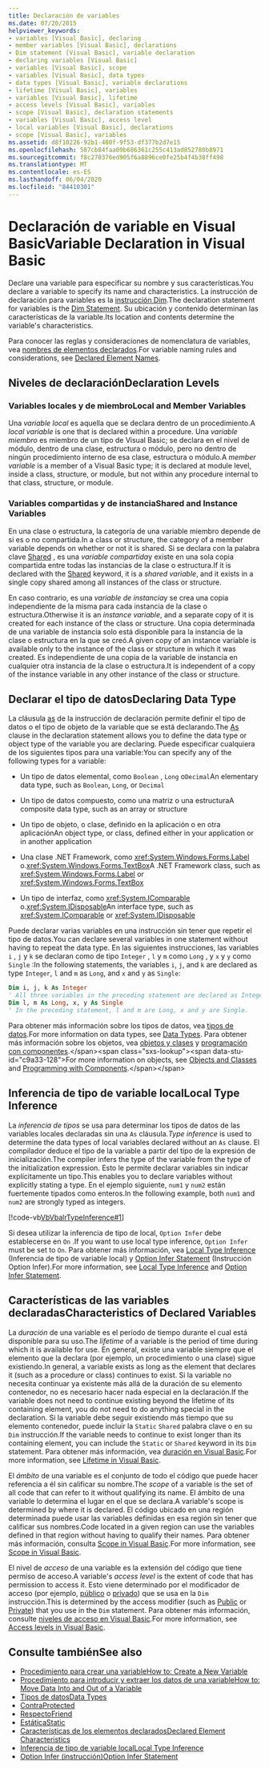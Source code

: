 ```yaml
---
title: Declaración de variables
ms.date: 07/20/2015
helpviewer_keywords:
- variables [Visual Basic], declaring
- member variables [Visual Basic], declarations
- Dim statement [Visual Basic], variable declaration
- declaring variables [Visual Basic]
- variables [Visual Basic], scope
- variables [Visual Basic], data types
- data types [Visual Basic], variable declarations
- lifetime [Visual Basic], variables
- variables [Visual Basic], lifetime
- access levels [Visual Basic], variables
- scope [Visual Basic], declaration statements
- variables [Visual Basic], access level
- local variables [Visual Basic], declarations
- scope [Visual Basic], variables
ms.assetid: d8f10226-92b1-480f-9f53-df377b2d7e15
ms.openlocfilehash: 587cb84faa09b686361c255c413ad852780b8971
ms.sourcegitcommit: f8c270376ed905f6a8896ce0fe25b4f4b38ff498
ms.translationtype: MT
ms.contentlocale: es-ES
ms.lasthandoff: 06/04/2020
ms.locfileid: "84410301"
---
```

# <a name="variable-declaration-in-visual-basic"></a><span data-ttu-id="c9a33-102">Declaración de variable en Visual Basic</span><span class="sxs-lookup"><span data-stu-id="c9a33-102">Variable Declaration in Visual Basic</span></span>
<span data-ttu-id="c9a33-103">Declare una variable para especificar su nombre y sus características.</span><span class="sxs-lookup"><span data-stu-id="c9a33-103">You declare a variable to specify its name and characteristics.</span></span> <span data-ttu-id="c9a33-104">La instrucción de declaración para variables es la [instrucción Dim](../../../language-reference/statements/dim-statement.md).</span><span class="sxs-lookup"><span data-stu-id="c9a33-104">The declaration statement for variables is the [Dim Statement](../../../language-reference/statements/dim-statement.md).</span></span> <span data-ttu-id="c9a33-105">Su ubicación y contenido determinan las características de la variable.</span><span class="sxs-lookup"><span data-stu-id="c9a33-105">Its location and contents determine the variable's characteristics.</span></span>  
  
 <span data-ttu-id="c9a33-106">Para conocer las reglas y consideraciones de nomenclatura de variables, vea [nombres de elementos declarados](../declared-elements/declared-element-names.md).</span><span class="sxs-lookup"><span data-stu-id="c9a33-106">For variable naming rules and considerations, see [Declared Element Names](../declared-elements/declared-element-names.md).</span></span>  
  
## <a name="declaration-levels"></a><span data-ttu-id="c9a33-107">Niveles de declaración</span><span class="sxs-lookup"><span data-stu-id="c9a33-107">Declaration Levels</span></span>  
  
### <a name="local-and-member-variables"></a><span data-ttu-id="c9a33-108">Variables locales y de miembro</span><span class="sxs-lookup"><span data-stu-id="c9a33-108">Local and Member Variables</span></span>  
 <span data-ttu-id="c9a33-109">Una *variable local* es aquella que se declara dentro de un procedimiento.</span><span class="sxs-lookup"><span data-stu-id="c9a33-109">A *local variable* is one that is declared within a procedure.</span></span> <span data-ttu-id="c9a33-110">Una *variable miembro* es miembro de un tipo de Visual Basic; se declara en el nivel de módulo, dentro de una clase, estructura o módulo, pero no dentro de ningún procedimiento interno de esa clase, estructura o módulo.</span><span class="sxs-lookup"><span data-stu-id="c9a33-110">A *member variable* is a member of a Visual Basic type; it is declared at module level, inside a class, structure, or module, but not within any procedure internal to that class, structure, or module.</span></span>  
  
### <a name="shared-and-instance-variables"></a><span data-ttu-id="c9a33-111">Variables compartidas y de instancia</span><span class="sxs-lookup"><span data-stu-id="c9a33-111">Shared and Instance Variables</span></span>  
 <span data-ttu-id="c9a33-112">En una clase o estructura, la categoría de una variable miembro depende de si es o no compartida.</span><span class="sxs-lookup"><span data-stu-id="c9a33-112">In a class or structure, the category of a member variable depends on whether or not it is shared.</span></span> <span data-ttu-id="c9a33-113">Si se declara con la palabra clave [Shared](../../../language-reference/modifiers/shared.md) , es una *variable compartida*y existe en una sola copia compartida entre todas las instancias de la clase o estructura.</span><span class="sxs-lookup"><span data-stu-id="c9a33-113">If it is declared with the [Shared](../../../language-reference/modifiers/shared.md) keyword, it is a *shared variable*, and it exists in a single copy shared among all instances of the class or structure.</span></span>  
  
 <span data-ttu-id="c9a33-114">En caso contrario, es una *variable de instancia*y se crea una copia independiente de la misma para cada instancia de la clase o estructura.</span><span class="sxs-lookup"><span data-stu-id="c9a33-114">Otherwise it is an *instance variable*, and a separate copy of it is created for each instance of the class or structure.</span></span> <span data-ttu-id="c9a33-115">Una copia determinada de una variable de instancia solo está disponible para la instancia de la clase o estructura en la que se creó.</span><span class="sxs-lookup"><span data-stu-id="c9a33-115">A given copy of an instance variable is available only to the instance of the class or structure in which it was created.</span></span> <span data-ttu-id="c9a33-116">Es independiente de una copia de la variable de instancia en cualquier otra instancia de la clase o estructura.</span><span class="sxs-lookup"><span data-stu-id="c9a33-116">It is independent of a copy of the instance variable in any other instance of the class or structure.</span></span>  
  
## <a name="declaring-data-type"></a><span data-ttu-id="c9a33-117">Declarar el tipo de datos</span><span class="sxs-lookup"><span data-stu-id="c9a33-117">Declaring Data Type</span></span>  
 <span data-ttu-id="c9a33-118">La cláusula [as](../../../language-reference/statements/as-clause.md) de la instrucción de declaración permite definir el tipo de datos o el tipo de objeto de la variable que se está declarando.</span><span class="sxs-lookup"><span data-stu-id="c9a33-118">The [As](../../../language-reference/statements/as-clause.md) clause in the declaration statement allows you to define the data type or object type of the variable you are declaring.</span></span> <span data-ttu-id="c9a33-119">Puede especificar cualquiera de los siguientes tipos para una variable:</span><span class="sxs-lookup"><span data-stu-id="c9a33-119">You can specify any of the following types for a variable:</span></span>  
  
- <span data-ttu-id="c9a33-120">Un tipo de datos elemental, como `Boolean` , `Long` o`Decimal`</span><span class="sxs-lookup"><span data-stu-id="c9a33-120">An elementary data type, such as `Boolean`, `Long`, or `Decimal`</span></span>  
  
- <span data-ttu-id="c9a33-121">Un tipo de datos compuesto, como una matriz o una estructura</span><span class="sxs-lookup"><span data-stu-id="c9a33-121">A composite data type, such as an array or structure</span></span>  
  
- <span data-ttu-id="c9a33-122">Un tipo de objeto, o clase, definido en la aplicación o en otra aplicación</span><span class="sxs-lookup"><span data-stu-id="c9a33-122">An object type, or class, defined either in your application or in another application</span></span>  
  
- <span data-ttu-id="c9a33-123">Una clase .NET Framework, como <xref:System.Windows.Forms.Label> o.<xref:System.Windows.Forms.TextBox></span><span class="sxs-lookup"><span data-stu-id="c9a33-123">A .NET Framework class, such as <xref:System.Windows.Forms.Label> or <xref:System.Windows.Forms.TextBox></span></span>  
  
- <span data-ttu-id="c9a33-124">Un tipo de interfaz, como <xref:System.IComparable> o.<xref:System.IDisposable></span><span class="sxs-lookup"><span data-stu-id="c9a33-124">An interface type, such as <xref:System.IComparable> or <xref:System.IDisposable></span></span>  
  
 <span data-ttu-id="c9a33-125">Puede declarar varias variables en una instrucción sin tener que repetir el tipo de datos.</span><span class="sxs-lookup"><span data-stu-id="c9a33-125">You can declare several variables in one statement without having to repeat the data type.</span></span> <span data-ttu-id="c9a33-126">En las siguientes instrucciones, las variables `i` , `j` y `k` se declaran como de tipo `Integer` , `l` y `m` como `Long` , y `x` y `y` como `Single` :</span><span class="sxs-lookup"><span data-stu-id="c9a33-126">In the following statements, the variables `i`, `j`, and `k` are declared as type `Integer`, `l` and `m` as `Long`, and `x` and `y` as `Single`:</span></span>  
  
```vb  
Dim i, j, k As Integer  
' All three variables in the preceding statement are declared as Integer.  
Dim l, m As Long, x, y As Single  
' In the preceding statement, l and m are Long, x and y are Single.  
```  
  
 <span data-ttu-id="c9a33-127">Para obtener más información sobre los tipos de datos, vea [tipos de datos](../data-types/index.md).</span><span class="sxs-lookup"><span data-stu-id="c9a33-127">For more information on data types, see [Data Types](../data-types/index.md).</span></span> <span data-ttu-id="c9a33-128">Para obtener más información sobre los objetos, vea [objetos y clases](../objects-and-classes/index.md) y [programación con componentes](https://docs.microsoft.com/previous-versions/visualstudio/visual-studio-2013/0ffkdtkf(v=vs.120)).</span><span class="sxs-lookup"><span data-stu-id="c9a33-128">For more information on objects, see [Objects and Classes](../objects-and-classes/index.md) and [Programming with Components](https://docs.microsoft.com/previous-versions/visualstudio/visual-studio-2013/0ffkdtkf(v=vs.120)).</span></span>  
  
## <a name="local-type-inference"></a><span data-ttu-id="c9a33-129">Inferencia de tipo de variable local</span><span class="sxs-lookup"><span data-stu-id="c9a33-129">Local Type Inference</span></span>  
 <span data-ttu-id="c9a33-130">La *inferencia de tipos* se usa para determinar los tipos de datos de las variables locales declaradas sin una `As` cláusula.</span><span class="sxs-lookup"><span data-stu-id="c9a33-130">*Type inference* is used to determine the data types of local variables declared without an `As` clause.</span></span> <span data-ttu-id="c9a33-131">El compilador deduce el tipo de la variable a partir del tipo de la expresión de inicialización.</span><span class="sxs-lookup"><span data-stu-id="c9a33-131">The compiler infers the type of the variable from the type of the initialization expression.</span></span> <span data-ttu-id="c9a33-132">Esto le permite declarar variables sin indicar explícitamente un tipo.</span><span class="sxs-lookup"><span data-stu-id="c9a33-132">This enables you to declare variables without explicitly stating a type.</span></span> <span data-ttu-id="c9a33-133">En el ejemplo siguiente, `num1` y `num2` están fuertemente tipados como enteros.</span><span class="sxs-lookup"><span data-stu-id="c9a33-133">In the following example, both `num1` and `num2` are strongly typed as integers.</span></span>  
  
 [!code-vb[VbVbalrTypeInference#1](~/samples/snippets/visualbasic/VS_Snippets_VBCSharp/VbVbalrTypeInference/VB/Class1.vb#1)]  
  
 <span data-ttu-id="c9a33-134">Si desea utilizar la inferencia de tipo de local, `Option Infer` debe establecerse en `On` .</span><span class="sxs-lookup"><span data-stu-id="c9a33-134">If you want to use local type inference, `Option Infer` must be set to `On`.</span></span> <span data-ttu-id="c9a33-135">Para obtener más información, vea [Local Type Inference](local-type-inference.md) (Inferencia de tipo de variable local) y [Option Infer Statement](../../../language-reference/statements/option-infer-statement.md) (Instrucción Option Infer).</span><span class="sxs-lookup"><span data-stu-id="c9a33-135">For more information, see [Local Type Inference](local-type-inference.md) and [Option Infer Statement](../../../language-reference/statements/option-infer-statement.md).</span></span>  
  
## <a name="characteristics-of-declared-variables"></a><span data-ttu-id="c9a33-136">Características de las variables declaradas</span><span class="sxs-lookup"><span data-stu-id="c9a33-136">Characteristics of Declared Variables</span></span>  
 <span data-ttu-id="c9a33-137">La *duración* de una variable es el período de tiempo durante el cual está disponible para su uso.</span><span class="sxs-lookup"><span data-stu-id="c9a33-137">The *lifetime* of a variable is the period of time during which it is available for use.</span></span> <span data-ttu-id="c9a33-138">En general, existe una variable siempre que el elemento que la declara (por ejemplo, un procedimiento o una clase) sigue existiendo.</span><span class="sxs-lookup"><span data-stu-id="c9a33-138">In general, a variable exists as long as the element that declares it (such as a procedure or class) continues to exist.</span></span> <span data-ttu-id="c9a33-139">Si la variable no necesita continuar ya existente más allá de la duración de su elemento contenedor, no es necesario hacer nada especial en la declaración.</span><span class="sxs-lookup"><span data-stu-id="c9a33-139">If the variable does not need to continue existing beyond the lifetime of its containing element, you do not need to do anything special in the declaration.</span></span> <span data-ttu-id="c9a33-140">Si la variable debe seguir existiendo más tiempo que su elemento contenedor, puede incluir la `Static` `Shared` palabra clave o en su `Dim` instrucción.</span><span class="sxs-lookup"><span data-stu-id="c9a33-140">If the variable needs to continue to exist longer than its containing element, you can include the `Static` or `Shared` keyword in its `Dim` statement.</span></span> <span data-ttu-id="c9a33-141">Para obtener más información, vea [duración en Visual Basic](../declared-elements/lifetime.md).</span><span class="sxs-lookup"><span data-stu-id="c9a33-141">For more information, see [Lifetime in Visual Basic](../declared-elements/lifetime.md).</span></span>  
  
 <span data-ttu-id="c9a33-142">El *ámbito* de una variable es el conjunto de todo el código que puede hacer referencia a él sin calificar su nombre.</span><span class="sxs-lookup"><span data-stu-id="c9a33-142">The *scope* of a variable is the set of all code that can refer to it without qualifying its name.</span></span> <span data-ttu-id="c9a33-143">El ámbito de una variable lo determina el lugar en el que se declara.</span><span class="sxs-lookup"><span data-stu-id="c9a33-143">A variable's scope is determined by where it is declared.</span></span> <span data-ttu-id="c9a33-144">El código ubicado en una región determinada puede usar las variables definidas en esa región sin tener que calificar sus nombres.</span><span class="sxs-lookup"><span data-stu-id="c9a33-144">Code located in a given region can use the variables defined in that region without having to qualify their names.</span></span> <span data-ttu-id="c9a33-145">Para obtener más información, consulta [Scope in Visual Basic](../declared-elements/scope.md).</span><span class="sxs-lookup"><span data-stu-id="c9a33-145">For more information, see [Scope in Visual Basic](../declared-elements/scope.md).</span></span>  
  
 <span data-ttu-id="c9a33-146">El nivel de *acceso* de una variable es la extensión del código que tiene permiso de acceso.</span><span class="sxs-lookup"><span data-stu-id="c9a33-146">A variable's *access level* is the extent of code that has permission to access it.</span></span> <span data-ttu-id="c9a33-147">Esto viene determinado por el modificador de acceso (por ejemplo, [público](../../../language-reference/modifiers/public.md) o [privado](../../../language-reference/modifiers/private.md)) que se usa en la `Dim` instrucción.</span><span class="sxs-lookup"><span data-stu-id="c9a33-147">This is determined by the access modifier (such as [Public](../../../language-reference/modifiers/public.md) or [Private](../../../language-reference/modifiers/private.md)) that you use in the `Dim` statement.</span></span> <span data-ttu-id="c9a33-148">Para obtener más información, consulte [niveles de acceso en Visual Basic](../declared-elements/access-levels.md).</span><span class="sxs-lookup"><span data-stu-id="c9a33-148">For more information, see [Access levels in Visual Basic](../declared-elements/access-levels.md).</span></span>  
  
## <a name="see-also"></a><span data-ttu-id="c9a33-149">Consulte también</span><span class="sxs-lookup"><span data-stu-id="c9a33-149">See also</span></span>

- [<span data-ttu-id="c9a33-150">Procedimiento para crear una variable</span><span class="sxs-lookup"><span data-stu-id="c9a33-150">How to: Create a New Variable</span></span>](how-to-create-a-new-variable.md)
- [<span data-ttu-id="c9a33-151">Procedimiento para introducir y extraer los datos de una variable</span><span class="sxs-lookup"><span data-stu-id="c9a33-151">How to: Move Data Into and Out of a Variable</span></span>](how-to-move-data-into-and-out-of-a-variable.md)
- [<span data-ttu-id="c9a33-152">Tipos de datos</span><span class="sxs-lookup"><span data-stu-id="c9a33-152">Data Types</span></span>](../../../language-reference/data-types/index.md)
- [<span data-ttu-id="c9a33-153">Contra</span><span class="sxs-lookup"><span data-stu-id="c9a33-153">Protected</span></span>](../../../language-reference/modifiers/protected.md)
- [<span data-ttu-id="c9a33-154">Respecto</span><span class="sxs-lookup"><span data-stu-id="c9a33-154">Friend</span></span>](../../../language-reference/modifiers/friend.md)
- [<span data-ttu-id="c9a33-155">Estática</span><span class="sxs-lookup"><span data-stu-id="c9a33-155">Static</span></span>](../../../language-reference/modifiers/static.md)
- [<span data-ttu-id="c9a33-156">Características de los elementos declarados</span><span class="sxs-lookup"><span data-stu-id="c9a33-156">Declared Element Characteristics</span></span>](../declared-elements/declared-element-characteristics.md)
- [<span data-ttu-id="c9a33-157">Inferencia de tipo de variable local</span><span class="sxs-lookup"><span data-stu-id="c9a33-157">Local Type Inference</span></span>](local-type-inference.md)
- [<span data-ttu-id="c9a33-158">Option Infer (instrucción)</span><span class="sxs-lookup"><span data-stu-id="c9a33-158">Option Infer Statement</span></span>](../../../language-reference/statements/option-infer-statement.md)
